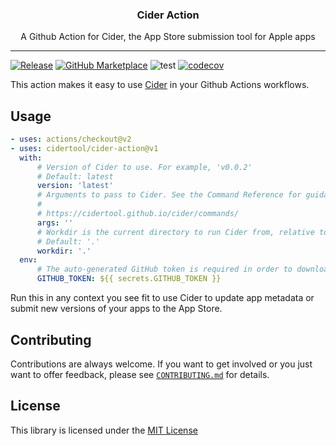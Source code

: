 <p align="center">
  <!-- <img alt="Cider logo" src="assets/go.png" height="150" /> -->
  <h3 align="center">Cider Action</h3>
  <p align="center">A Github Action for Cider, the App Store submission tool for Apple apps</p>
</p>

---

[![Release](https://img.shields.io/github/release/cidertool/cider-action.svg)](https://github.com/cidertool/cider-action/releases/latest)
[![GitHub Marketplace](https://img.shields.io/badge/marketplace-cider--action-blue?logo=github)](https://github.com/marketplace/actions/cider-action)
![test](https://github.com/cidertool/cider-action/workflows/test/badge.svg)
[![codecov](https://codecov.io/gh/cidertool/cider-action/branch/main/graph/badge.svg)](https://codecov.io/gh/cidertool/cider-action)

This action makes it easy to use [Cider](https://cidertool.github.io/cider) in your Github Actions workflows.

## Usage

```yaml
- uses: actions/checkout@v2
- uses: cidertool/cider-action@v1
  with:
      # Version of Cider to use. For example, 'v0.0.2'
      # Default: latest
      version: 'latest'
      # Arguments to pass to Cider. See the Command Reference for guidance on what's supported. This field is required because otherwise Cider won't do anything of consequence.
      #
      # https://cidertool.github.io/cider/commands/
      args: ''
      # Workdir is the current directory to run Cider from, relative to the repository root.
      # Default: '.'
      workdir: '.'
  env:
      # The auto-generated GitHub token is required in order to download release assets from the GitHub API.
      GITHUB_TOKEN: ${{ secrets.GITHUB_TOKEN }}
```

Run this in any context you see fit to use Cider to update app metadata or submit new versions of your apps to the App Store.

## Contributing

Contributions are always welcome. If you want to get involved or you just want to offer feedback, please see [`CONTRIBUTING.md`](./.github/CONTRIBUTING.md) for details.

## License

This library is licensed under the [MIT License](./LICENSE)
